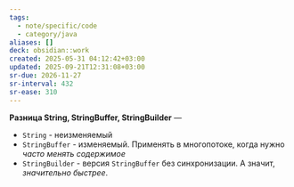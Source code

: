 ```yaml
---
tags:
  - note/specific/code
  - category/java
aliases: []
deck: obsidian::work
created: 2025-05-31 04:12:42+03:00
updated: 2025-09-21T12:31:08+03:00
sr-due: 2026-11-27
sr-interval: 432
sr-ease: 310
---
```


**Разница String, StringBuffer, StringBuilder**
—
- `String` - неизменяемый
- `StringBuffer` - изменяемый. Применять в многопотоке, когда нужно *часто менять содержимое*
- `StringBuilder` - версия `StringBuffer` без синхронизации. А значит, *значительно быстрее*.
